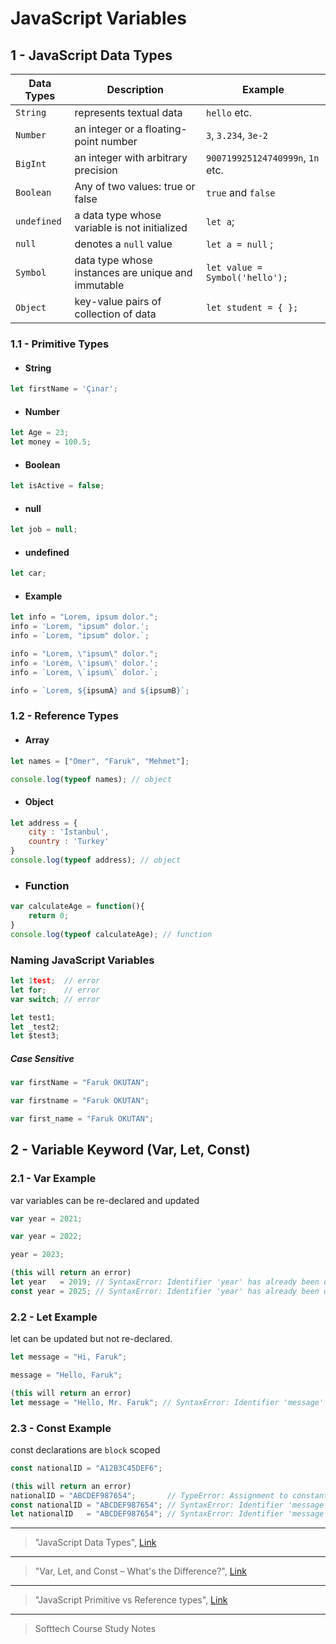 # JavaScript Variables

## 1 - JavaScript Data Types

| Data Types    | Description                                         | Example                          | 
| ------------- | -------------------------------------------         | -------------------------------- |  
| `String`      | 	represents textual data                           | `hello` etc.                     |
| `Number`      | 	an integer or a floating-point number             | `3`, `3.234`, `3e-2`             |
| `BigInt`      | 	an integer with arbitrary precision               | `900719925124740999n`, `1n` etc. |
| `Boolean`     | 	Any of two values: true or false	              | `true` and `false`               |
| `undefined`   | 	a data type whose variable is not initialized     | `let a`;                         |
| `null`        |   denotes a `null` value                            | `let a = null` ;                 |
| `Symbol`      |   data type whose instances are unique and immutable| `let value = Symbol('hello');`   |
| `Object`      |   key-value pairs of collection of data             | `let student = { };`             |


### 1.1 - Primitive Types
- #### String
```javascript
let firstName = 'Çınar';
```
- #### Number
```javascript
let Age = 23;
let money = 100.5; 
```
- #### Boolean
```javascript
let isActive = false;
```

- #### null
```javascript
let job = null;
```
- #### undefined
```javascript
let car;
```
- #### Example
```javascript
let info = "Lorem, ipsum dolor.";
info = 'Lorem, "ipsum" dolor.';
info = `Lorem, "ipsum" dolor.`;

info = "Lorem, \"ipsum\" dolor.";
info = 'Lorem, \'ipsum\' dolor.';
info = `Lorem, \`ipsum\` dolor.`;

info = `Lorem, ${ipsumA} and ${ipsumB}`;
```

### 1.2 - Reference Types
- #### Array
```javascript
let names = ["Ömer", "Faruk", "Mehmet"];

console.log(typeof names); // object 
```

- #### Object
```javascript
let address = {
    city : 'İstanbul',
    country : 'Turkey'
}
console.log(typeof address); // object 
```
- ### Function
```javascript
var calculateAge = function(){
    return 0;
}
console.log(typeof calculateAge); // function 
```

### Naming JavaScript Variables

```javascript
let 1test;  // error
let for;    // error
var switch; // error

let test1;
let _test2;
let $test3;
```

##### Case Sensitive 

```javascript
var firstName = "Faruk OKUTAN";

var firstname = "Faruk OKUTAN";

var first_name = "Faruk OKUTAN";
```

## 2 - Variable Keyword (Var, Let, Const)

### 2.1 - Var Example 
var variables can be re-declared and updated

```javascript
var year = 2021;

var year = 2022;

year = 2023;

(this will return an error)
let year   = 2019; // SyntaxError: Identifier 'year' has already been declared
const year = 2025; // SyntaxError: Identifier 'year' has already been declared
```

### 2.2 - Let Example
let can be updated but not re-declared.

```javascript
let message = "Hi, Faruk";

message = "Hello, Faruk";

(this will return an error)
let message = "Hello, Mr. Faruk"; // SyntaxError: Identifier 'message' has already been declared
```

### 2.3 - Const Example
const declarations are `block` scoped

```javascript
const nationalID = "A12B3C45DEF6";

(this will return an error)
nationalID = "ABCDEF987654";       // TypeError: Assignment to constant variable.
const nationalID = "ABCDEF987654"; // SyntaxError: Identifier 'message' has already been declared
let nationalID   = "ABCDEF987654"; // SyntaxError: Identifier 'message' has already been declared
```

---
> "JavaScript Data Types", [Link](https://www.programiz.com/javascript/data-types)
---
> "Var, Let, and Const – What's the Difference?", [Link](https://www.freecodecamp.org/news/var-let-and-const-whats-the-difference/)
---
> "JavaScript Primitive vs Reference types", [Link](https://dev.to/ykhokhaneshiya/javascript-primitive-vs-reference-types-43dl)
---
> Softtech Course Study Notes
